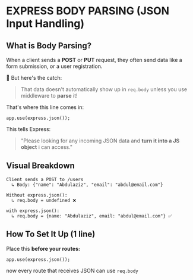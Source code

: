 # EXPRESS BODY PARSING (JSON Input Handling)

## What is Body Parsing?

When a client sends a **POST** or **PUT** request, they often send data like a form submission, or a user registration.

🧠 But here's the catch:

> That data doesn't automatically show up in `req.body` unless you use middleware to **parse** it!

That's where this line comes in:

```
app.use(express.json());
```

This tells Express:

> "Please looking for any incoming JSON data and **turn it into a JS object** i can access."

## Visual Breakdown

```
Client sends a POST to /users
  ↳ Body: {"name": "Abdulaziz", "email": "abdul@email.com"}

Without express.json():
  ↳ req.body = undefined ❌

with express.json():
  ↳ req.body = {name: "Abdulaziz", email: "abdul@email.com"} ✅
```

## How To Set It Up (1 line)

Place this **before your routes:**

```
app.use(express.json());
```

now every route that receives JSON can use `req.body`
